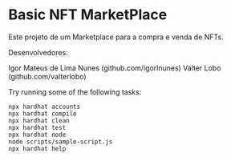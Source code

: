 # Basic NFT MarketPlace

Este projeto de um Marketplace para a compra e venda de NFTs.

Desenvolvedores:

Igor Mateus de Lima Nunes (github.com/igorlnunes)
Valter Lobo (github.com/valterlobo)

Try running some of the following tasks:

```shell
npx hardhat accounts
npx hardhat compile
npx hardhat clean
npx hardhat test
npx hardhat node
node scripts/sample-script.js
npx hardhat help
```
